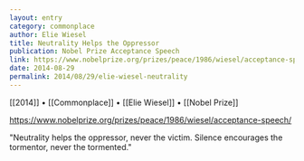 ```yaml
---
layout: entry
category: commonplace
author: Elie Wiesel
title: Neutrality Helps the Oppressor
publication: Nobel Prize Acceptance Speech
link: https://www.nobelprize.org/prizes/peace/1986/wiesel/acceptance-speech/
date: 2014-08-29
permalink: 2014/08/29/elie-wiesel-neutrality
---
```


[[2014]] • [[Commonplace]] • [[Elie Wiesel]] • [[Nobel Prize]]

https://www.nobelprize.org/prizes/peace/1986/wiesel/acceptance-speech/

"Neutrality helps the oppressor, never the victim. Silence encourages the tormentor, never the tormented."